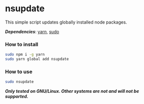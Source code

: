 # nsupdate

This simple script updates globally installed node packages.

**_Dependencies_**: [yarn](https://yarnpkg.com/), [sudo](https://en.wikipedia.org/wiki/Sudo)

### How to install

```bash
sudo npm i -g yarn
sudo yarn global add nsupdate
```

### How to use

```bash
sudo nsupdate
```

**_Only tested on GNU/Linux. Other systems are not and will not be supported._**
